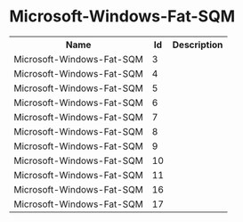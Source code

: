 # Microsoft-Windows-Fat-SQM

<table>
<colgroup><col/><col/><col/></colgroup>
<tr><th>Name</th><th>Id</th><th>Description</th></tr>
<tr><td>Microsoft-Windows-Fat-SQM</td><td>3</td><td></td></tr>
<tr><td>Microsoft-Windows-Fat-SQM</td><td>4</td><td></td></tr>
<tr><td>Microsoft-Windows-Fat-SQM</td><td>5</td><td></td></tr>
<tr><td>Microsoft-Windows-Fat-SQM</td><td>6</td><td></td></tr>
<tr><td>Microsoft-Windows-Fat-SQM</td><td>7</td><td></td></tr>
<tr><td>Microsoft-Windows-Fat-SQM</td><td>8</td><td></td></tr>
<tr><td>Microsoft-Windows-Fat-SQM</td><td>9</td><td></td></tr>
<tr><td>Microsoft-Windows-Fat-SQM</td><td>10</td><td></td></tr>
<tr><td>Microsoft-Windows-Fat-SQM</td><td>11</td><td></td></tr>
<tr><td>Microsoft-Windows-Fat-SQM</td><td>16</td><td></td></tr>
<tr><td>Microsoft-Windows-Fat-SQM</td><td>17</td><td></td></tr>
</table>
